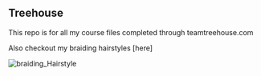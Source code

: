 ## Treehouse

This repo is for all my course files completed through teamtreehouse.com

Also checkout my braiding hairstyles [here]

![braiding_Hairstyle](https://user-images.githubusercontent.com/85653013/122624811-ecef8700-d06f-11eb-953d-7b3c89f7af1b.jpg)
